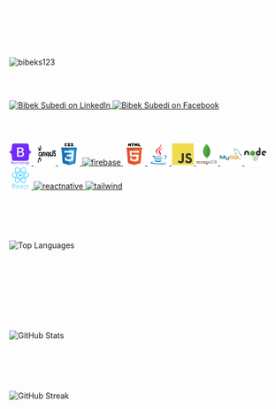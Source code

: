 <h1 align="center" style="color:white;">Hi 👋, I'm Bibek</h1>
<h3 align="center" style="color:white;">A passionate Web developer from Nepal</h3>

<p align="left"> 
  <img src="https://komarev.com/ghpvc/?username=bibeks123&label=Profile%20views&color=blueviolet&style=flat" alt="bibeks123" /> 
</p>

<h3 align="left" style="color:white;">Connect with me:</h3>
<p align="left">
  <a href="https://www.linkedin.com/in/bibek-subedi-343933273/" target="blank">
    <img align="center" src="https://raw.githubusercontent.com/rahuldkjain/github-profile-readme-generator/master/src/images/icons/Social/linked-in-alt.svg" alt="Bibek Subedi on LinkedIn" height="30" width="40" />
  </a>
  <a href="https://www.facebook.com/bibek.subedi.33046/" target="blank">
    <img align="center" src="https://raw.githubusercontent.com/rahuldkjain/github-profile-readme-generator/master/src/images/icons/Social/facebook.svg" alt="Bibek Subedi on Facebook" height="30" width="40" />
  </a>
</p>

<h3 align="left" style="color:white;">Languages and Tools:</h3>
<p align="left"> 
  <a href="https://getbootstrap.com" target="_blank" rel="noreferrer"> 
    <img src="https://raw.githubusercontent.com/devicons/devicon/master/icons/bootstrap/bootstrap-plain-wordmark.svg" alt="bootstrap" width="40" height="40"/> 
  </a> 
  <a href="https://canvasjs.com" target="_blank" rel="noreferrer"> 
    <img src="https://raw.githubusercontent.com/Hardik0307/Hardik0307/master/assets/canvasjs-charts.svg" alt="canvasjs" width="40" height="40"/> 
  </a> 
  <a href="https://www.w3schools.com/css/" target="_blank" rel="noreferrer"> 
    <img src="https://raw.githubusercontent.com/devicons/devicon/master/icons/css3/css3-original-wordmark.svg" alt="css3" width="40" height="40"/> 
  </a> 
  <a href="https://firebase.google.com/" target="_blank" rel="noreferrer"> 
    <img src="https://www.vectorlogo.zone/logos/firebase/firebase-icon.svg" alt="firebase" width="40" height="40"/> 
  </a> 
  <a href="https://www.w3.org/html/" target="_blank" rel="noreferrer"> 
    <img src="https://raw.githubusercontent.com/devicons/devicon/master/icons/html5/html5-original-wordmark.svg" alt="html5" width="40" height="40"/> 
  </a> 
  <a href="https://www.java.com" target="_blank" rel="noreferrer"> 
    <img src="https://raw.githubusercontent.com/devicons/devicon/master/icons/java/java-original.svg" alt="java" width="40" height="40"/> 
  </a> 
  <a href="https://developer.mozilla.org/en-US/docs/Web/JavaScript" target="_blank" rel="noreferrer"> 
    <img src="https://raw.githubusercontent.com/devicons/devicon/master/icons/javascript/javascript-original.svg" alt="javascript" width="40" height="40"/> 
  </a> 
  <a href="https://www.mongodb.com/" target="_blank" rel="noreferrer"> 
    <img src="https://raw.githubusercontent.com/devicons/devicon/master/icons/mongodb/mongodb-original-wordmark.svg" alt="mongodb" width="40" height="40"/> 
  </a> 
  <a href="https://www.mysql.com/" target="_blank" rel="noreferrer"> 
    <img src="https://raw.githubusercontent.com/devicons/devicon/master/icons/mysql/mysql-original-wordmark.svg" alt="mysql" width="40" height="40"/> 
  </a> 
  <a href="https://nodejs.org" target="_blank" rel="noreferrer"> 
    <img src="https://raw.githubusercontent.com/devicons/devicon/master/icons/nodejs/nodejs-original-wordmark.svg" alt="nodejs" width="40" height="40"/> 
  </a> 
  <a href="https://reactjs.org/" target="_blank" rel="noreferrer"> 
    <img src="https://raw.githubusercontent.com/devicons/devicon/master/icons/react/react-original-wordmark.svg" alt="react" width="40" height="40"/> 
  </a> 
  <a href="https://reactnative.dev/" target="_blank" rel="noreferrer"> 
    <img src="https://reactnative.dev/img/header_logo.svg" alt="reactnative" width="40" height="40"/> 
  </a> 
  <a href="https://tailwindcss.com/" target="_blank" rel="noreferrer"> 
    <img src="https://www.vectorlogo.zone/logos/tailwindcss/tailwindcss-icon.svg" alt="tailwind" width="40" height="40"/> 
  </a> 
</p>

<br />
<h3 align="left" style="color:white;">Languages I used :</h3>
<p>
  <img align="left" src="https://github-readme-stats.vercel.app/api/top-langs?username=bibeks123&show_icons=true&locale=en&layout=compact&theme=dark" alt="Top Languages" />
</p>

<br /><br /><br /><br /><br/> <br />
<h3 align="left" style="color:white;">GitHub statistics  :</h3>
<p>
  <img align="center" src="https://github-readme-stats.vercel.app/api?username=bibeks123&show_icons=true&locale=en&theme=dark" alt="GitHub Stats" />
</p>

<br />
<h3 align="left" style="color:white;">My Contribution  :</h3>
<p>
  <img align="center" src="https://github-readme-streak-stats.herokuapp.com/?user=bibeks123&theme=dark" alt="GitHub Streak" />
</p>
